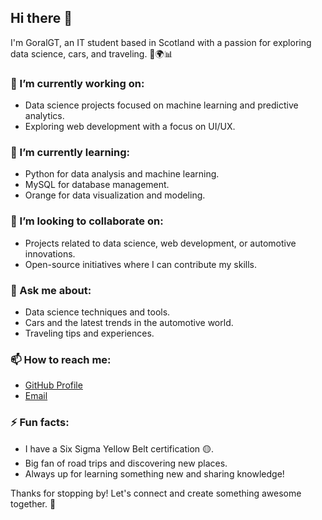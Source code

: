 ## Hi there 👋

I'm GoralGT, an IT student based in Scotland with a passion for exploring data science, cars, and traveling. 🚗🌍📊

### 🔭 I’m currently working on:
- Data science projects focused on machine learning and predictive analytics.
- Exploring web development with a focus on UI/UX.

### 🌱 I’m currently learning:
- Python for data analysis and machine learning.
- MySQL for database management.
- Orange for data visualization and modeling.

### 👯 I’m looking to collaborate on:
- Projects related to data science, web development, or automotive innovations.
- Open-source initiatives where I can contribute my skills.

### 💬 Ask me about:
- Data science techniques and tools.
- Cars and the latest trends in the automotive world.
- Traveling tips and experiences.

### 📫 How to reach me:
- [GitHub Profile](https://github.com/GoralGT)
- [Email](mailto:tog00035@students.stir.ac.uk)

### ⚡ Fun facts:
- I have a Six Sigma Yellow Belt certification 🟡.
- Big fan of road trips and discovering new places.
- Always up for learning something new and sharing knowledge!

Thanks for stopping by! Let's connect and create something awesome together. 🚀

